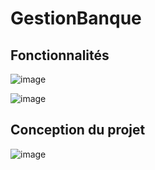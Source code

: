 # GestionBanque

## Fonctionnalités
![image](https://github.com/user-attachments/assets/55fe0cdd-04b9-45c9-bec7-25bcb9f5e9cf)

![image](https://github.com/user-attachments/assets/659f6651-3a20-428c-90b9-7c26bd027197)

## Conception du projet
![image](https://github.com/user-attachments/assets/52f5d803-5614-4ec3-9408-c236839f4b1e)
